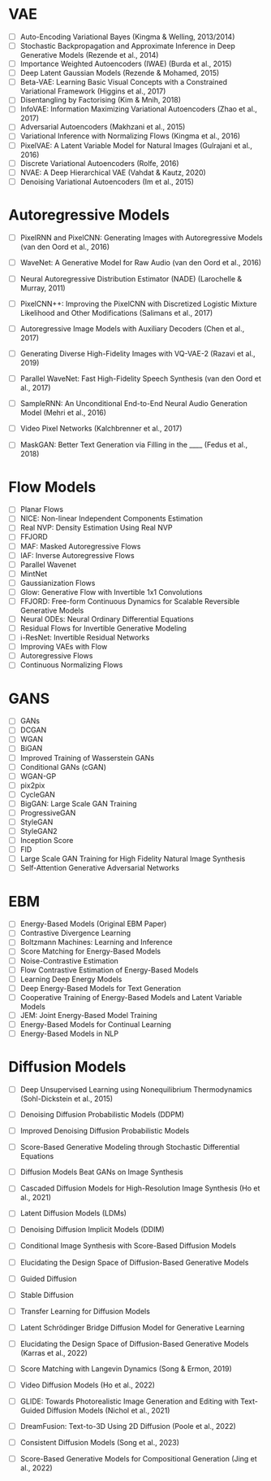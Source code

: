 # VAE
- [ ] Auto-Encoding Variational Bayes (Kingma & Welling, 2013/2014)
- [ ] Stochastic Backpropagation and Approximate Inference in Deep Generative Models (Rezende et al., 2014)
- [ ] Importance Weighted Autoencoders (IWAE) (Burda et al., 2015)
- [ ] Deep Latent Gaussian Models (Rezende & Mohamed, 2015)
- [ ] Beta-VAE: Learning Basic Visual Concepts with a Constrained Variational Framework (Higgins et al., 2017)
- [ ] Disentangling by Factorising (Kim & Mnih, 2018)
- [ ] InfoVAE: Information Maximizing Variational Autoencoders (Zhao et al., 2017)
- [ ] Adversarial Autoencoders (Makhzani et al., 2015)
- [ ] Variational Inference with Normalizing Flows (Kingma et al., 2016)
- [ ] PixelVAE: A Latent Variable Model for Natural Images (Gulrajani et al., 2016)
- [ ] Discrete Variational Autoencoders (Rolfe, 2016)
- [ ] NVAE: A Deep Hierarchical VAE (Vahdat & Kautz, 2020)
- [ ] Denoising Variational Autoencoders (Im et al., 2015)

# Autoregressive Models
- [ ] PixelRNN and PixelCNN: Generating Images with Autoregressive Models (van den Oord et al., 2016)
- [ ] WaveNet: A Generative Model for Raw Audio (van den Oord et al., 2016)
- [ ] Neural Autoregressive Distribution Estimator (NADE) (Larochelle & Murray, 2011)
- [ ] PixelCNN++: Improving the PixelCNN with Discretized Logistic Mixture Likelihood and Other Modifications (Salimans et al., 2017)
- [ ] Autoregressive Image Models with Auxiliary Decoders (Chen et al., 2017)
- [ ] Generating Diverse High-Fidelity Images with VQ-VAE-2 (Razavi et al., 2019)
- [ ] Parallel WaveNet: Fast High-Fidelity Speech Synthesis (van den Oord et al., 2017)
- [ ] SampleRNN: An Unconditional End-to-End Neural Audio Generation Model (Mehri et al., 2016)
- [ ] Video Pixel Networks (Kalchbrenner et al., 2017)
- [ ] MaskGAN: Better Text Generation via Filling in the ____ (Fedus et al., 2018)


# Flow Models
- [ ] Planar Flows
- [ ] NICE: Non-linear Independent Components Estimation
- [ ] Real NVP: Density Estimation Using Real NVP
- [ ] FFJORD
- [ ] MAF: Masked Autoregressive Flows
- [ ] IAF: Inverse Autoregressive Flows
- [ ] Parallel Wavenet
- [ ] MintNet
- [ ] Gaussianization Flows
- [ ] Glow: Generative Flow with Invertible 1x1 Convolutions
- [ ] FFJORD: Free-form Continuous Dynamics for Scalable Reversible Generative Models
- [ ] Neural ODEs: Neural Ordinary Differential Equations
- [ ] Residual Flows for Invertible Generative Modeling
- [ ] i-ResNet: Invertible Residual Networks
- [ ] Improving VAEs with Flow
- [ ] Autoregressive Flows
- [ ] Continuous Normalizing Flows

# GANS
- [ ] GANs
- [ ] DCGAN
- [ ] WGAN
- [ ] BiGAN
- [ ] Improved Training of Wasserstein GANs
- [ ] Conditional GANs (cGAN)
- [ ] WGAN-GP
- [ ] pix2pix
- [ ] CycleGAN	
- [ ] BigGAN: Large Scale GAN Training
- [ ] ProgressiveGAN	
- [ ] StyleGAN
- [ ] StyleGAN2
- [ ] Inception Score	
- [ ] FID
- [ ] Large Scale GAN Training for High Fidelity Natural Image Synthesis
- [ ] Self-Attention Generative Adversarial Networks

# EBM
- [ ] Energy-Based Models (Original EBM Paper)
- [ ] Contrastive Divergence Learning
- [ ] Boltzmann Machines: Learning and Inference
- [ ] Score Matching for Energy-Based Models
- [ ] Noise-Contrastive Estimation
- [ ] Flow Contrastive Estimation of Energy-Based Models
- [ ] Learning Deep Energy Models
- [ ] Deep Energy-Based Models for Text Generation
- [ ] Cooperative Training of Energy-Based Models and Latent Variable Models
- [ ] JEM: Joint Energy-Based Model Training
- [ ] Energy-Based Models for Continual Learning
- [ ] Energy-Based Models in NLP

# Diffusion Models
- [ ] Deep Unsupervised Learning using Nonequilibrium Thermodynamics (Sohl-Dickstein et al., 2015)
- [ ] Denoising Diffusion Probabilistic Models (DDPM)
- [ ] Improved Denoising Diffusion Probabilistic Models
- [ ] Score-Based Generative Modeling through Stochastic Differential Equations
- [ ] Diffusion Models Beat GANs on Image Synthesis
- [ ] Cascaded Diffusion Models for High-Resolution Image Synthesis (Ho et al., 2021)
- [ ] Latent Diffusion Models (LDMs)
- [ ] Denoising Diffusion Implicit Models (DDIM)
- [ ] Conditional Image Synthesis with Score-Based Diffusion Models
- [ ] Elucidating the Design Space of Diffusion-Based Generative Models
- [ ] Guided Diffusion
- [ ] Stable Diffusion
- [ ] Transfer Learning for Diffusion Models
- [ ] Latent Schrödinger Bridge Diffusion Model for Generative Learning
- [ ] Elucidating the Design Space of Diffusion-Based Generative Models (Karras et al., 2022)
- [ ] Score Matching with Langevin Dynamics (Song & Ermon, 2019)
- [ ] Video Diffusion Models (Ho et al., 2022)
- [ ] GLIDE: Towards Photorealistic Image Generation and Editing with Text-Guided Diffusion Models (Nichol et al., 2021)
- [ ] DreamFusion: Text-to-3D Using 2D Diffusion (Poole et al., 2022)
- [ ] Consistent Diffusion Models (Song et al., 2023)
- [ ] Score-Based Generative Models for Compositional Generation (Jing et al., 2022)





